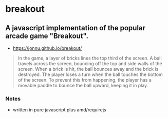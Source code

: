 # breakout

## A javascript implementation of the popular arcade game "Breakout".

* https://jonnu.github.io/breakout/

> In the game, a layer of bricks lines the top third of the screen. A ball travels across the screen, bouncing off the top and side walls of the screen. When a brick is hit, the ball bounces away and the brick is destroyed. The player loses a turn when the ball touches the bottom of the screen. To prevent this from happening, the player has a movable paddle to bounce the ball upward, keeping it in play.

### Notes

* written in pure javascript plus amd/requirejs
